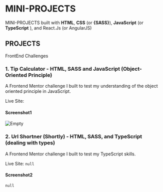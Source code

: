 # MINI-PROJECTS

MINI-PROJECTS built with **HTML**, **CSS** (or **{SASS}**), **JavaScript** (or **TypeScript** ), and React.Js (or AngularJS)

## PROJECTS

FrontEnd Challenges

### 1. Tip Calculator - HTML, SASS and JavaScript (Object-Oriented Principle)

A Frontend Mentor challenge I built to test my understanding of the object oriented principle in JavaScript.

Live Site:

#### Screenshot1

![Empty](./tip-calculator-app-main/design/desktop-design-completed.jpg)

### 2. Url Shortner (Shortly) - HTML, SASS, and TypeScript (dealing with types)

A Frontend Mentor challenge I built to test my TypeScript skills.

Live Site: ``null``

#### Screenshot2

``null``
